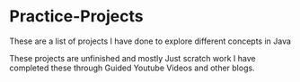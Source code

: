 # Practice-Projects
These are a list of projects I have done to explore different concepts in Java

These projects are unfinished and mostly Just scratch work I have completed these through Guided Youtube Videos and other blogs.

